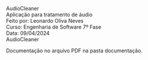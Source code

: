 AudioCleaner  
Aplicação para tratamento de áudio  
Feito por: Leonardo Oliva Neves  
Curso: Engenharia de Software 7º Fase  
Data: 09/04/2024  
AudioCleaner  

Documentação no arquivo PDF na pasta documentação.
